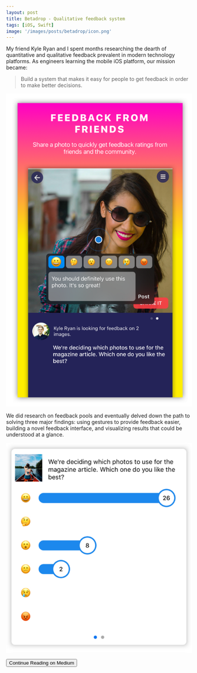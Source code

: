 ```yaml
---
layout: post
title: Betadrop - Qualitative feedback system
tags: [iOS, Swift]
image: '/images/posts/betadrop/icon.png'
---
```


My friend Kyle Ryan and I spent months researching the dearth of quantitative and qualitative feedback prevalent in modern technology platforms. As engineers learning the mobile iOS platform, our mission became:

> Build a system that makes it easy for people to get feedback in order to make better decisions.

![](/images/posts/betadrop/one.png)

We did research on feedback pools and eventually delved down the path to solving three major findings: using gestures to provide feedback easier, building a novel feedback interface, and  visualizing results that could be understood at a glance. 

![](/images/posts/betadrop/two.png)

<a href="https://medium.com/@kylry/betadrop-announcement-5484778d0f25"><button class='c-btn c-btn--full'>Continue Reading on Medium</button></a>
